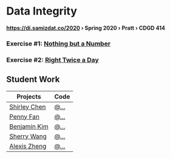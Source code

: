 # Data Integrity
**https://di.samizdat.co/2020 › Spring 2020 › Pratt › CDGD 414**

### Exercise #1: [Nothing but a Number](./1.single-numbers)
### Exercise #2: [Right Twice a Day](./2.mapping-time)

## Student Work
| Projects | Code |
| ------- | ---------- |
| [Shirley Chen](https://di.samizdat.co/2020/work/…) | [@…](https://github.com/…/di-2020) |
| [Penny Fan](https://di.samizdat.co/2020/work/…) | [@…](https://github.com/…/di-2020) |
| [Benjamin Kim](https://di.samizdat.co/2020/work/…) | [@…](https://github.com/…/di-2020) |
| [Sherry Wang](https://di.samizdat.co/2020/work/…) | [@…](https://github.com/…/di-2020) |
| [Alexis Zheng](https://di.samizdat.co/2020/work/…) | [@…](https://github.com/…/di-2020) |
